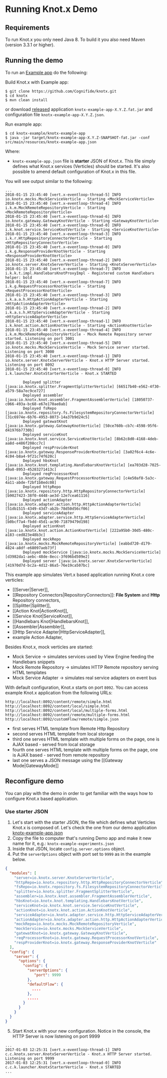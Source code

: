# Running Knot.x Demo

## Requirements

To run Knot.x you only need Java 8.
To build it you also need Maven (version 3.3.1 or higher).

## Running the demo
To run an [Example app](https://github.com/Cognifide/knotx/blob/master/knotx-example/knotx-example-app) do the following:

Build Knot.x with Example app:

```
$ git clone https://github.com/Cognifide/knotx.git
$ cd knotx
$ mvn clean install
```

or download [released](https://oss.sonatype.org/content/groups/public/io/knotx/knotx-example-app) application `knotx-example-app-X.Y.Z.fat.jar` and configuration file `knotx-example-app-X.Y.Z.json`.

Run example app:
```
$ cd knotx-example/knotx-example-app
$ java -jar target/knotx-example-app-X.Y.Z-SNAPSHOT-fat.jar -conf src/main/resources/knotx-example-app.json
```
Where:
- `knotx-example-app.json` file is **starter** JSON of Knot.x. This file simply defines what Knot.x services (Verticles) should be started. It's also possible to amend default configuration of Knot.x in this file.

You will see output similar to the following:
```
...
2018-01-15 23:45:40 [vert.x-eventloop-thread-5] INFO  io.knotx.mocks.MockServiceVerticle - Starting <MockServiceVerticle>
2018-01-15 23:45:40 [vert.x-eventloop-thread-4] INFO  i.k.m.MockRemoteRepositoryVerticle - Starting <MockRemoteRepositoryVerticle>
2018-01-15 23:45:40 [vert.x-eventloop-thread-6] INFO  io.knotx.gateway.GatewayKnotVerticle - Starting <GatewayKnotVerticle>
2018-01-15 23:45:40 [vert.x-eventloop-thread-0] INFO  i.k.knot.service.ServiceKnotVerticle - Starting <ServiceKnotVerticle>
2018-01-15 23:45:40 [vert.x-eventloop-thread-3] INFO  i.k.r.HttpRepositoryConnectorVerticle - Starting <HttpRepositoryConnectorVerticle>
2018-01-15 23:45:40 [vert.x-eventloop-thread-0] INFO  i.k.g.ResponseProviderKnotVerticle - Starting <ResponseProviderKnotVerticle>
2018-01-15 23:45:40 [vert.x-eventloop-thread-2] INFO  io.knotx.server.KnotxServerVerticle - Starting <KnotxServerVerticle>
2018-01-15 23:45:40 [vert.x-eventloop-thread-7] INFO  i.k.k.t.impl.HandlebarsKnotProxyImpl - Registered custom Handlebars helper: bold
2018-01-15 23:45:40 [vert.x-eventloop-thread-7] INFO  i.k.g.RequestProcessorKnotVerticle - Starting <RequestProcessorKnotVerticle>
2018-01-15 23:45:40 [vert.x-eventloop-thread-3] INFO  i.k.a.a.h.HttpActionAdapterVerticle - Starting <HttpActionAdapterVerticle>
2018-01-15 23:45:40 [vert.x-eventloop-thread-2] INFO  i.k.a.s.h.HttpServiceAdapterVerticle - Starting <HttpServiceAdapterVerticle>
2018-01-15 23:45:40 [vert.x-eventloop-thread-1] INFO  i.k.knot.action.ActionKnotVerticle - Starting <ActionKnotVerticle>
2018-01-15 23:45:40 [vert.x-eventloop-thread-4] INFO  i.k.m.MockRemoteRepositoryVerticle - Mock Remote Repository server started. Listening on port 3001
2018-01-15 23:45:40 [vert.x-eventloop-thread-5] INFO  io.knotx.mocks.MockServiceVerticle - Mock Service server started. Listening on port 3000
2018-01-15 23:45:40 [vert.x-eventloop-thread-1] INFO  io.knotx.server.KnotxServerVerticle - Knot.x HTTP Server started. Listening on port 8092
2018-01-15 23:45:40 [vert.x-eventloop-thread-0] INFO  i.k.launcher.KnotxStarterVerticle - Knot.x STARTED

		Deployed splitter [java:io.knotx.splitter.FragmentSplitterVerticle] [66517b40-e562-4f30-a579-58a7ec9ce727]
		Deployed assembler [java:io.knotx.knot.assembler.FragmentAssemblerVerticle] [18050737-c066-493a-bc68-e67e170ae8ab]
		Deployed fsRepo [java:io.knotx.repository.fs.FilesystemRepositoryConnectorVerticle] [31c6974e-6b76-4953-8073-14a37b9d24c5]
		Deployed gatewatKnot [java:io.knotx.gateway.GatewayKnotVerticle] [50ce760b-cb7c-4598-95f6-d41976b7730b]
		Deployed serviceKnot [java:io.knotx.knot.service.ServiceKnotVerticle] [8b62c8d0-4168-4deb-aa8d-e486f208cc7c]
		Deployed respProviderKnot [java:io.knotx.gateway.ResponseProviderKnotVerticle] [3a02f6c4-4c6e-4c04-b8a4-9f21c74f620c]
		Deployed hbsKnot [java:io.knotx.knot.templating.HandlebarsKnotVerticle] [ea703d28-7025-49a8-8953-45283271413c]
		Deployed reqProcessorKnot [java:io.knotx.gateway.RequestProcessorKnotVerticle] [c4e50af8-5a3c-4a11-abde-f2bf1b8edc08]
		Deployed httpRepo [java:io.knotx.repository.http.HttpRepositoryConnectorVerticle] [b9027423-38f0-4448-ae3d-12e7cea61116]
		Deployed actionAdapter [java:io.knotx.adapter.action.http.HttpActionAdapterVerticle] [51db1515-4349-43d7-ab2b-78d50d56cf06]
		Deployed serviceAdapter [java:io.knotx.adapter.service.http.HttpServiceAdapterVerticle] [b0bcf7a4-fbdd-45d1-ac90-71879479d198]
		Deployed actionKnot [java:io.knotx.knot.action.ActionKnotVerticle] [222a95b0-30d5-480c-a183-ced823e48b3c]
		Deployed mockRepo [java:io.knotx.mocks.MockRemoteRepositoryVerticle] [eabbd720-d179-4824-a8df-e68097aeb73f]
		Deployed mockService [java:io.knotx.mocks.MockServiceVerticle] [d3982da1-aebc-48de-8ecc-3f696bd509e2]
		Deployed server [java:io.knotx.server.KnotxServerVerticle] [41970d7d-bc2a-4d12-86a5-76e19ca507bc]
```

This example app simulates Vert.x based application running Knot.x core verticles:
 - [[Server|Server]],
 - [[Repository Connectors|RepositoryConnectors]]: **File System** and **Http** Repository connectors,
 - [[Splitter|Splitter]],
 - [[Action Knot|ActionKnot]],
 - [[Service Knot|ServiceKnot]],
 - [[Handlebars Knot|HandlebarsKnot]],
 - [[Assembler|Assembler]],
 - [[Http Service Adapter|HttpServiceAdapter]], 
 - example Action Adapter,
 
Besides Knot.x, mock verticles are started:
 - Mock Service  -> simulates services used by View Engine feeding the Handlebars snippets
 - Mock Remote Repository -> simulates HTTP Remote repository serving HTML templates
 - Mock Service Adapter -> simulates real service adapters on event bus

With default configuration, Knot.x starts on port `8092`. You can access example Knot.x application from the following URLs:
```
http://localhost:8092/content/remote/simple.html
http://localhost:8092/content/local/simple.html
http://localhost:8092/content/local/multiple-forms.html
http://localhost:8092/content/remote/multiple-forms.html
http://localhost:8092/customFlow/remote/simple.json
```
- first serves HTML template from Remote Http Repository
- second serves HTML template from local storage
- third one serves HTML template with multiple forms on the page, one is AJAX based - served from local storage
- fourth one serves HTML template with multiple forms on the page, one is AJAX based - served from remote repository
- last one serves a JSON message using the [[Gateway Mode|GatewayMode]]

## Reconfigure demo
You can play with the demo in order to get familiar with the ways how to configure Knot.x based application.

### Use starter JSON
1. Let's start with the starter JSON, the file which defines what Verticles Knot.x is composed of. Let's check the one from our demo application
[knotx-example-app.json](https://github.com/Cognifide/knotx/blob/master/knotx-example/knotx-example-app/src/main/resources/knotx-example-app.json)
2. Copy the file to computer that's running Demo app and make it new name for it, e.g.: `knotx-example-experiments.json`
3. Inside that JSON, locate `config.server.options` object.
4. Put the `serverOptions` object with port set to `9999` as in the example below.
```json
{
  "modules": [
    "server=io.knotx.server.KnotxServerVerticle",
    "httpRepo=io.knotx.repository.http.HttpRepositoryConnectorVerticle",
    "fsRepo=io.knotx.repository.fs.FilesystemRepositoryConnectorVerticle",
    "splitter=io.knotx.splitter.FragmentSplitterVerticle",
    "assembler=io.knotx.knot.assembler.FragmentAssemblerVerticle",
    "hbsKnot=io.knotx.knot.templating.HandlebarsKnotVerticle",
    "serviceKnot=io.knotx.knot.service.ServiceKnotVerticle",
    "actionKnot=io.knotx.knot.action.ActionKnotVerticle",
    "serviceAdapter=io.knotx.adapter.service.http.HttpServiceAdapterVerticle",
    "actionAdapter=io.knotx.adapter.action.http.HttpActionAdapterVerticle",
    "mockRepo=io.knotx.mocks.MockRemoteRepositoryVerticle",
    "mockService=io.knotx.mocks.MockServiceVerticle",
    "gatewatKnot=io.knotx.gateway.GatewayKnotVerticle",
    "reqProcessorKnot=io.knotx.gateway.RequestProcessorKnotVerticle",
    "respProviderKnot=io.knotx.gateway.ResponseProviderKnotVerticle"
  ],
  "config": {
    "server": {
      "options": {
        "config": {
          "serverOptions": {
             "port": 9999
          },
          "defaultFlow": {
            ....
          },
          .....
        }
      }
    }
  }
}
```
5. Start Knot.x with your new configuration. Notice in the console, the HTTP Server is now listening on port 9999
```
...
2017-01-03 12:25:31 [vert.x-eventloop-thread-1] INFO  c.c.knotx.server.KnotxServerVerticle - Knot.x HTTP Server started. Listening on port 9999
2017-01-03 12:25:31 [vert.x-eventloop-thread-0] INFO  c.c.k.launcher.KnotxStarterVerticle - Knot.x STARTED
...
````

